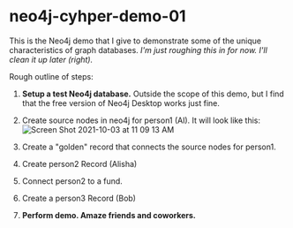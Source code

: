 # neo4j-cyhper-demo-01
This is the Neo4j demo that I give to demonstrate some of the unique characteristics of graph databases. *I'm just roughing this in for now. I'll clean it up later (right).*

Rough outline of steps:

 1. **Setup a test Neo4j database.** Outside the scope of this demo, but I find that the free version of Neo4j Desktop works just fine.
 2. Create source nodes in neo4j for person1 (Al). It will look like this:
![Screen Shot 2021-10-03 at 11 09 13 AM](https://user-images.githubusercontent.com/11652957/135764383-9850db1e-9aad-47ec-83c3-9c9bb961f9f3.png)

 3. Create a "golden" record that connects the source nodes for person1.
 4. Create person2 Record (Alisha)
 5. Connect person2 to a fund.
 6. Create a person3 Record (Bob)
 7. **Perform demo. Amaze friends and coworkers.**

